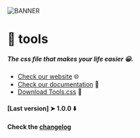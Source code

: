 ![BANNER](https://i.ibb.co/fSRkFYY/banner.png)

# 👋 tools
##### The css file that makes your life easier 😀.
+ [Check our website](https://tools-css.com) 🌐
+ [Check our documentation](https://tools-css.com/doc.html) 📖
+ [Download Tools.css](https://tools-css.com/download.html) 🦄
#### [Last version] ➤ 1.0.0 ⬇️
#### Check the [changelog](CHANGELOG.md)
